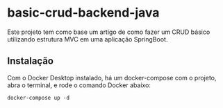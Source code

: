 # basic-crud-backend-java
Este projeto tem como base um artigo de como fazer um CRUD básico utilizando estrutura MVC em uma aplicação SpringBoot.

## Instalação

Com o Docker Desktop instalado, há um docker-compose com o projeto, abra o terminal, e rode o comando Docker abaixo:

```
docker-compose up -d
```

    